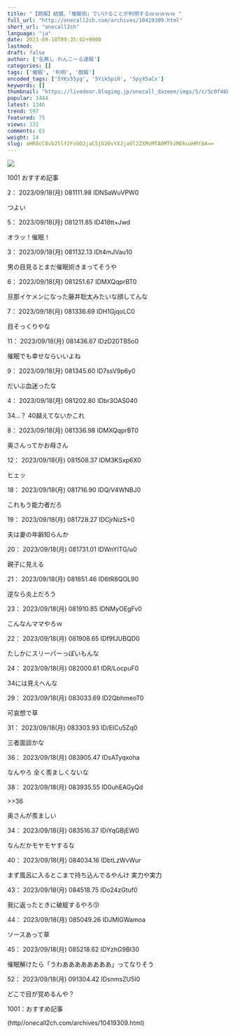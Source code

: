 ```yaml
---
title: "【朗報】結婚、「催眠術」でいけることが判明するｗｗｗｗｗ "
full_url: "http://onecall2ch.com/archives/10419309.html"
short_url: "onecall2ch"
language: "ja"
date: 2023-09-18T09:35:02+0900
lastmod: 
draft: false
author: ['名無し わんこーる速報']
categories: []
tags: ['催眠', '判明', '朗報']
encoded_tags: ['5YKs55yg', '5Yik5piO', '5pyX5aCx']
keywords: []
thumbnail: "https://livedoor.blogimg.jp/onecall_dazeee/imgs/5/c/5c0f46b9-s.jpg"
popular: 1444
latest: 1346
trend: 597
featured: 75
views: 132
comments: 63
weight: 14
slug: aHR0cC8vb25lY2FsbDJjaC5jb20vYXJjaGl2ZXMvMTA0MTkzMDkuaHRtbA==
---
```


![](https://livedoor.blogimg.jp/onecall_dazeee/imgs/5/c/5c0f46b9-s.jpg)

<div> <p class='name2'> 1001 おすすめ記事</p> <p class='name2'>2： 2023/09/18(月) 081111.98 IDNSaWuVPW0</p><p class='onecall'> つよい </p> <p class='name2'>5： 2023/09/18(月) 081211.85 ID418tt+Jwd</p><p class='onecall'> オラッ！催眠！ </p> <p class='name2'>3： 2023/09/18(月) 081132.13 IDt4mJVau10</p><p class='onecall'> 男の目見るとまだ催眠術きまってそうや </p> <p class='name2'>6： 2023/09/18(月) 081251.67 IDMXQqprBT0</p><p class='onecall'> 旦那イケメンになった藤井聡太みたいな顔してんな </p> <p class='name2'>7： 2023/09/18(月) 081336.69 IDH1GjqoLC0</p><p class='onecall'> 目そっくりやな </p> <p class='name2'>11： 2023/09/18(月) 081436.67 IDzD20TB5o0</p><p class='onecall'> 催眠でも幸せならいいよね </p> <p class='name2'>9： 2023/09/18(月) 081345.60 ID7ssV9p6y0</p><p class='onecall'> だいぶ血迷ったな </p> <p class='name2'>4： 2023/09/18(月) 081202.80 IDbr3OAS040</p><p class='onecall'> 34…？ 40越えてないかこれ </p> <p class='name2'>8： 2023/09/18(月) 081336.98 IDMXQqprBT0</p><p class='onecall'> 奥さんってかお母さん </p> <p class='name2'>12： 2023/09/18(月) 081508.37 IDM3KSxp6X0</p><p class='onecall'> ヒェッ </p> <p class='name2'>18： 2023/09/18(月) 081716.90 IDQ/V4WNBJ0</p><p class='onecall'> これもう能力者だろ </p> <p class='name2'>19： 2023/09/18(月) 081728.27 IDCjrNizS+0</p><p class='onecall'> 夫は妻の年齢知らんか </p> <p class='name2'>20： 2023/09/18(月) 081731.01 IDWnYITG/u0</p><p class='onecall'> 親子に見える </p> <p class='name2'>21： 2023/09/18(月) 081851.46 ID6tR8QOL90</p><p class='onecall'> 逆なら炎上だろう </p> <p class='name2'>23： 2023/09/18(月) 081910.85 IDNMyOEgFv0</p><p class='onecall'> こんなんママやろｗ </p> <p class='name2'>22： 2023/09/18(月) 081908.65 IDf9fJUBQD0</p><p class='onecall'> たしかにスリーパーっぽいもんな </p> <p class='name2'>24： 2023/09/18(月) 082000.61 IDR/LocpuF0</p><p class='onecall'> 34には見えへんな </p> <p class='name2'>29： 2023/09/18(月) 083033.69 ID2QbhmeoT0</p><p class='onecall'> 可哀想で草 </p> <p class='name2'>31： 2023/09/18(月) 083303.93 ID/ElCu5Zq0</p><p class='onecall'> 三者面談かな </p> <p class='name2'>36： 2023/09/18(月) 083905.47 IDsATyqxoha</p><p class='onecall'> なんやろ 全く羨ましくないな </p> <p class='name2'>38： 2023/09/18(月) 083935.55 ID0uhEAGyQd</p><p class='onecall'> <p class='anchor'>>>36</p> 奥さんが羨ましい </p> <p class='name2'>34： 2023/09/18(月) 083516.37 IDiYqGBjEW0</p><p class='onecall'> なんだかモヤモヤするな </p> <p class='name2'>40： 2023/09/18(月) 084034.16 IDbtLzWvWur</p><p class='onecall'> まず風呂に入るとこまで持ち込んでるやんけ 実力や実力 </p> <p class='name2'>43： 2023/09/18(月) 084518.75 IDo24zGtuf0</p><p class='onecall'> 我に返ったときに破綻するやろ😗 </p> <p class='name2'>44： 2023/09/18(月) 085049.26 IDJMlGWamoa</p><p class='onecall'> ソースあって草 </p> <p class='name2'>45： 2023/09/18(月) 085218.62 IDYzhG9BI30</p><p class='onecall'> 催眠解けたら「うわああああああああ」ってなりそう </p> <p class='name2'>52： 2023/09/18(月) 091304.42 IDsnmsZU5I0</p><p class='onecall'> どこで目が覚めるんや？ </p> <p class='name2'>1001：おすすめ記事</p> </div>

(http//onecall2ch.com/archives/10419309.html)
